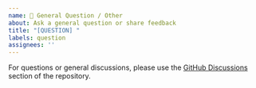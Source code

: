 ```yaml
---
name: 💬 General Question / Other
about: Ask a general question or share feedback
title: "[QUESTION] "
labels: question
assignees: ''
---
```


For questions or general discussions, please use the [GitHub Discussions](https://github.com/turkishtechnology/takeoff-ui/discusssions) section of the repository.
